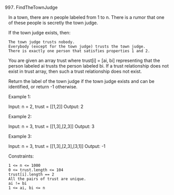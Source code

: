 997. FindTheTownJudge

In a town, there are n people labeled from 1 to n. There is a rumor that one of these people is secretly the town judge.

If the town judge exists, then:

    The town judge trusts nobody.
    Everybody (except for the town judge) trusts the town judge.
    There is exactly one person that satisfies properties 1 and 2.

You are given an array trust where trust[i] = [ai, bi] representing that the person labeled ai trusts the person labeled bi. If a trust relationship does not exist in trust array, then such a trust relationship does not exist.

Return the label of the town judge if the town judge exists and can be identified, or return -1 otherwise.

Example 1:

Input: n = 2, trust = [[1,2]]
Output: 2

Example 2:

Input: n = 3, trust = [[1,3],[2,3]]
Output: 3

Example 3:

Input: n = 3, trust = [[1,3],[2,3],[3,1]]
Output: -1

Constraints:

    1 <= n <= 1000
    0 <= trust.length <= 104
    trust[i].length == 2
    All the pairs of trust are unique.
    ai != bi
    1 <= ai, bi <= n

